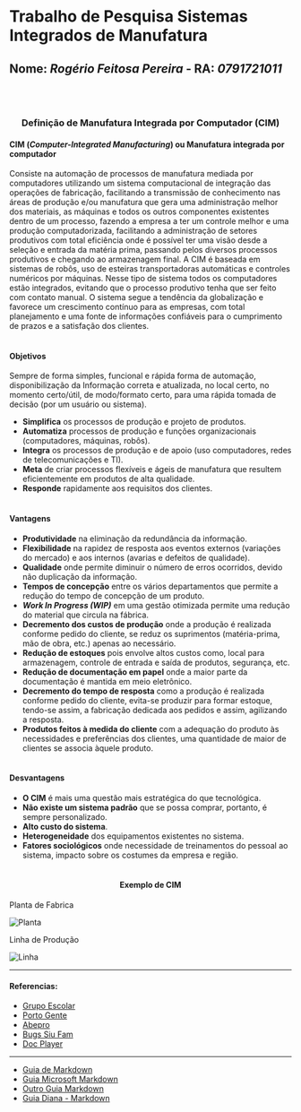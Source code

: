# Trabalho de Pesquisa Sistemas Integrados de Manufatura

## Nome: *Rogério Feitosa Pereira*  - RA: *0791721011*
<br> <br/>
### <p align="center">Definição de Manufatura Integrada por Computador (CIM) </p>

#### CIM (*Computer-Integrated Manufacturing*) ou Manufatura integrada por computador
Consiste na automação de processos de manufatura mediada por computadores utilizando um sistema computacional de integração das operações de fabricação, facilitando a transmissão de conhecimento nas áreas de produção e/ou manufatura que gera uma administração melhor dos materiais, as máquinas e todos os outros componentes existentes dentro de um processo, fazendo a empresa a ter um controle melhor e uma produção computadorizada, facilitando a administração de setores produtivos com total eficiência onde é possível ter uma visão desde a seleção e entrada da matéria prima, passando pelos diversos processos produtivos e chegando ao armazenagem final.
A CIM é baseada em sistemas de robôs, uso de esteiras transportadoras automáticas e controles numéricos por máquinas. Nesse tipo de sistema todos os computadores estão integrados, evitando que o processo produtivo tenha que ser feito com contato manual.
O sistema segue a tendência da globalização e favorece um crescimento contínuo para as empresas, com total planejamento e uma fonte de informações confiáveis para o cumprimento de prazos e a satisfação dos clientes.
<br> <br/>

#### Objetivos
Sempre de forma simples, funcional e rápida forma de automação, disponibilização da Informação correta e atualizada, no local certo, no momento certo/útil, de modo/formato certo, para uma rápida tomada de decisão (por um usuário ou sistema).
* **Simplifica** os processos de produção e projeto de produtos.
* **Automatiza** processos de produção e funções organizacionais (computadores, máquinas, robôs).
* **Integra** os processos de produção e de apoio (uso computadores, redes de telecomunicações e TI).
* **Meta** de criar processos flexíveis e ágeis de manufatura que resultem eficientemente em produtos de alta qualidade.
* **Responde** rapidamente aos requisitos dos clientes.
<br> <br/>

#### Vantagens
* **Produtividade** na eliminação da redundância da informação.
* **Flexibilidade** na rapidez de resposta aos eventos externos (variações do mercado) e aos internos (avarias e defeitos de qualidade).
* **Qualidade** onde permite diminuir o número de erros ocorridos, devido não duplicação da informação.
* **Tempos de concepção** entre os vários departamentos que permite a redução do tempo de concepção de um produto.
* ***Work In Progress (WIP)*** em uma gestão otimizada permite uma redução do material que circula na fábrica.
* **Decremento dos custos de produção** onde a produção é realizada conforme pedido do cliente, se reduz os suprimentos (matéria-prima, mão de obra, etc.) apenas ao necessário.
* **Redução de estoques** pois envolve altos custos como, local para armazenagem, controle de entrada e saída de produtos, segurança, etc.
* **Redução de documentação em papel** onde a maior parte da documentação é mantida em meio eletrônico.
* **Decremento do tempo de resposta** como a produção é realizada conforme pedido do cliente, evita-se produzir para formar estoque, tendo-se assim, a fabricação dedicada aos pedidos e assim, agilizando a resposta.
* **Produtos feitos à medida do cliente** com a adequação do produto às necessidades e preferências dos clientes, uma quantidade de maior de clientes se associa àquele produto.
<br> <br/>

#### Desvantagens
* **O CIM** é mais uma questão mais estratégica do que tecnológica.
* **Não existe um sistema padrão** que se possa comprar, portanto, é sempre personalizado.
* **Alto custo do sistema**.
* **Heterogeneidade** dos equipamentos existentes no sistema.
* **Fatores sociológicos** onde necessidade de treinamentos do pessoal ao sistema, impacto sobre os costumes da empresa e região.
<br> <br/>

#### <p align="center">Exemplo de CIM</p>
<p align="left">Planta de Fabrica</p>

![Planta](https://static.wixstatic.com/media/498725_5bb61c1e83f7451b9d7fe49b3ff32654~mv2.jpg/v1/fill/w_566,h_334,al_c,lg_1,q_90/498725_5bb61c1e83f7451b9d7fe49b3ff32654~mv2.webp)
<p align="left">Linha de Produção</p>

![Linha](https://static.wixstatic.com/media/498725_5bc1d2bdaf6d4daaa256de5e6e6e7a2f~mv2.jpeg/v1/fill/w_285,h_190,al_c,lg_1,q_90/498725_5bc1d2bdaf6d4daaa256de5e6e6e7a2f~mv2.webp)

----------

#### Referencias:
- [Grupo Escolar](https://www.grupoescolar.com/pesquisa/o-que-e-manufatura-integrada.html)
- [Porto Gente](https://portogente.com.br/portopedia/75951-manufatura-integrada-por-computador)
- [Abepro](http://www.abepro.org.br/biblioteca/enegep2012_TN_STP_157_914_20910.pdf)
- [Bugs Siu Fam](https://bugssiufam.wixsite.com/bugados/single-post/2016/08/18/cim-computer-integrated-manufacturing-ou-manufatura-integrada-por-computador)
- [Doc Player](https://docplayer.com.br/51680682-Manufatura-integrada-por-computador-computer-integrated-manufacturing-cim.html)

------------------------------
- [Guia de Markdown](https://docs.pipz.com/central-de-ajuda/learning-center/guia-basico-de-markdown#open)
- [Guia Microsoft Markdown](https://docs.microsoft.com/pt-br/contribute/markdown-reference)
- [Outro Guia Markdown](https://blog.da2k.com.br/2015/02/08/aprenda-markdown/)
- [Guia Diana - Markdown](https://dev.to/reginadiana/como-escrever-um-readme-md-sensacional-no-github-4509)
